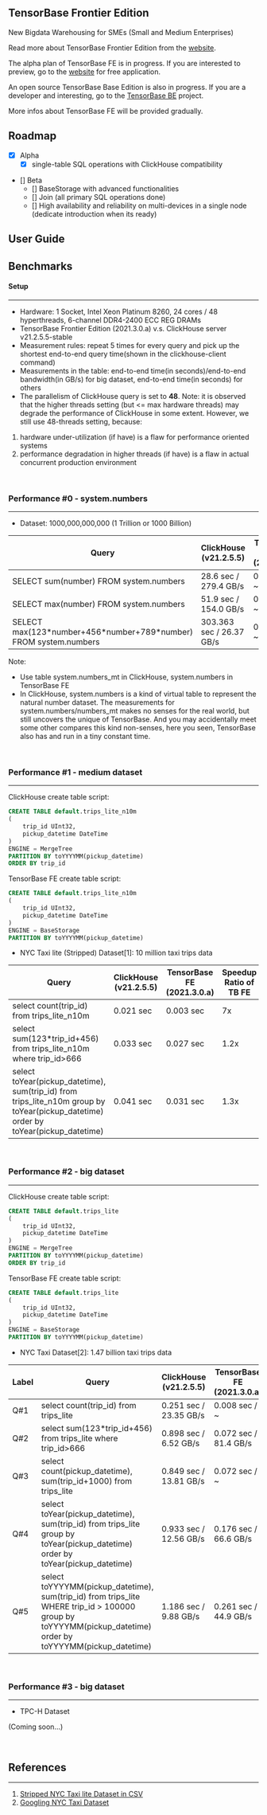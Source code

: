 ## TensorBase Frontier Edition

New Bigdata Warehousing for SMEs (Small and Medium Enterprises)

Read more about TensorBase Frontier Edition from the [website](https://tensorbase.io/).

The alpha plan of TensorBase FE is in progress. If you are interested to preview, go to the [website](https://tensorbase.io/) for free application.

An open source TensorBase Base Edition is also in progress. If you are a developer and interesting, go to the [TensorBase BE](https://github.com/tensorbase/tensorbase) project.

More infos about TensorBase FE will be provided gradually.

## Roadmap
- [x] Alpha
    + [x] single-table SQL operations with ClickHouse compatibility
- [] Beta
    + [] BaseStorage with advanced functionalities
    + [] Join (all primary SQL operations done)
    + [] High availability and reliability on multi-devices in a single node (dedicate introduction when its ready)

## User Guide

## Benchmarks

#### Setup
----------

* Hardware: 1 Socket, Intel Xeon Platinum 8260, 24 cores / 48 hyperthreads, 6-channel DDR4-2400 ECC REG DRAMs
* TensorBase Frontier Edition (2021.3.0.a) v.s. ClickHouse server v21.2.5.5-stable
* Measurement rules: repeat 5 times for every query and pick up the shortest end-to-end query time(shown in the clickhouse-client command)
* Measurements in the table: end-to-end time(in seconds)/end-to-end bandwidth(in GB/s) for big dataset, end-to-end time(in seconds) for others
* The parallelism of ClickHouse query is set to <b>48</b>. Note: it is observed that the higher threads setting (but <= max hardware threads) may degrade the performance of ClickHouse in some extent. However, we still use 48-threads setting, because: 
1. hardware under-utilization (if have) is a flaw for performance oriented systems
2. performance degradation in higher threads (if have) is a flaw in actual concurrent production environment
 
<br/>

### Performance #0 - system.numbers
------------------------------------

* Dataset: 1000,000,000,000 (1 Trillion or 1000 Billion)

|Query |ClickHouse (v21.2.5.5)      | TensorBase FE (2021.3.0.a)  | Speedup Ratio  of TB FE  |
|------|--------------------------------| ----------------------- | -------------------------- |
|SELECT sum(number) FROM system.numbers | 28.6 sec / 279.4 GB/s   |  0.027 sec / ~ | 1059x |
|SELECT max(number) FROM system.numbers | 51.9 sec / 154.0 GB/s   |  0.027 sec / ~ |  1922x |
|SELECT max(123\*number+456\*number+789\*number) FROM system.numbers | 303.363 sec / 26.37 GB/s |  0.028 sec / ~ | 10833x |

Note:
* Use table system.numbers_mt in ClickHouse, system.numbers in TensorBase FE
* In ClickHouse, system.numbers is a kind of virtual table to represent the natural number dataset. The measurements for system.numbers/numbers_mt makes no senses for the real world, but still uncovers the unique of TensorBase. And you may accidentally meet some other compares this kind non-senses, here you seen, TensorBase also has and run in a tiny constant time.  

<br/>

### Performance #1 - medium dataset
------------------------------------

ClickHouse create table script:
```sql
CREATE TABLE default.trips_lite_n10m
(
    trip_id UInt32,
    pickup_datetime DateTime
)
ENGINE = MergeTree
PARTITION BY toYYYYMM(pickup_datetime)
ORDER BY trip_id
```
TensorBase FE  create table script:

```sql
CREATE TABLE default.trips_lite_n10m
(
    trip_id UInt32,
    pickup_datetime DateTime
)
ENGINE = BaseStorage
PARTITION BY toYYYYMM(pickup_datetime)
```

* NYC Taxi lite (Stripped) Dataset[1]: 10 million taxi trips data

|Query |ClickHouse (v21.2.5.5)      | TensorBase FE (2021.3.0.a)  | Speedup Ratio  of TB FE  |
|------|--------------------------------| ----------------------- | -------------------------- |
|select count(trip_id) from trips_lite_n10m | 0.021 sec |  0.003 sec | 7x |
|select sum(123*trip_id+456) from trips_lite_n10m where trip_id>666 | 0.033 sec |  0.027 sec |  1.2x |
|select toYear(pickup_datetime), sum(trip_id) from trips_lite_n10m group by toYear(pickup_datetime) order by toYear(pickup_datetime) | 0.041 sec |  0.031 sec | 1.3x |


<br/>

### Performance #2 - big dataset
---------------------------------

ClickHouse create table script:
```sql
CREATE TABLE default.trips_lite
(
    trip_id UInt32,
    pickup_datetime DateTime
)
ENGINE = MergeTree
PARTITION BY toYYYYMM(pickup_datetime)
ORDER BY trip_id
```
TensorBase FE  create table script:

```sql
CREATE TABLE default.trips_lite
(
    trip_id UInt32,
    pickup_datetime DateTime
)
ENGINE = BaseStorage
PARTITION BY toYYYYMM(pickup_datetime)
```

* NYC Taxi Dataset[2]: 1.47 billion taxi trips data

|Label|Query |ClickHouse (v21.2.5.5)      | TensorBase FE (2021.3.0.a)  | Speedup Ratio  of TB FE  |
|------|------|--------------------------------| ----------------------- | -------------------------- |
|Q#1|select count(trip_id) from trips_lite | 0.251 sec / 23.35 GB/s   | 0.008 sec / ~ | 31.4x |
|Q#2|select sum(123*trip_id+456) from trips_lite where trip_id>666 | 0.898 sec / 6.52 GB/s | 0.072 sec / 81.4 GB/s  | 12.5x |
|Q#3|select count(pickup_datetime), sum(trip_id+1000) from trips_lite | 0.849 sec / 13.81 GB/s | 0.072 sec / ~ | 11.8x |
|Q#4|select toYear(pickup_datetime), sum(trip_id) from trips_lite group by toYear(pickup_datetime) order by toYear(pickup_datetime) | 0.933 sec / 12.56 GB/s |  0.176 sec / 66.6 GB/s | 5.3x  |
|Q#5|select toYYYYMM(pickup_datetime), sum(trip_id) from trips_lite WHERE trip_id > 100000 group by toYYYYMM(pickup_datetime) order by toYYYYMM(pickup_datetime) |  1.186 sec /  9.88 GB/s |  0.261 sec / 44.9 GB/s | 4.5x |


<br/>

### Performance #3 - big dataset
----------------------------------

* TPC-H Dataset 

(Coming soon...)

<br/>

## References
-------------

1. [Stripped NYC Taxi lite Dataset in CSV](/trips_lite_n10m.tar.xz)
2. [Googling NYC Taxi Dataset](https://www.google.com/search?q=NYC+TAXI+Dataset)
